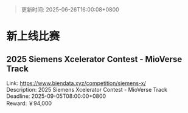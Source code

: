 > 更新时间: 2025-06-26T16:00:08+0800 

# 新上线比赛


## 2025 Siemens Xcelerator Contest - MioVerse Track
Link: https://www.biendata.xyz/competition/siemens-x/  
Description: 2025 Siemens Xcelerator Contest - MioVerse Track  
Deadline: 2025-09-05T08:00:00+0800  
Reward: ￥94,000  

